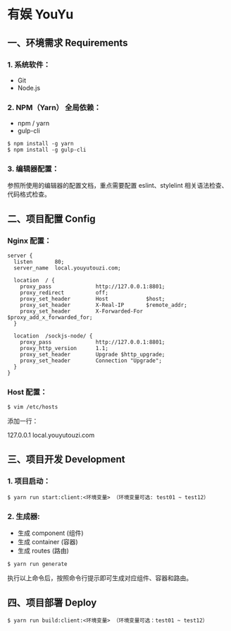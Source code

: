 # 有娱 YouYu 

## 一、环境需求 Requirements

### 1. 系统软件：

* Git
* Node.js

### 2. NPM（Yarn） 全局依赖：

* npm / yarn
* gulp-cli

```
$ npm install -g yarn
$ npm install -g gulp-cli
```

### 3. 编辑器配置：

参照所使用的编辑器的配置文档，重点需要配置 eslint、stylelint 相关语法检查、代码格式检查。

## 二、项目配置 Config

### Nginx 配置：

```
server {
  listen       80;
  server_name  local.youyutouzi.com;

  location  / {
    proxy_pass              http://127.0.0.1:8801;
    proxy_redirect          off;
    proxy_set_header        Host            $host;
    proxy_set_header        X-Real-IP       $remote_addr;
    proxy_set_header        X-Forwarded-For $proxy_add_x_forwarded_for;
  }

  location  /sockjs-node/ {
    proxy_pass              http://127.0.0.1:8801;
    proxy_http_version      1.1;
    proxy_set_header        Upgrade $http_upgrade;
    proxy_set_header        Connection "Upgrade";
  }
}
```

### Host 配置：

```
$ vim /etc/hosts
```

添加一行：

127.0.0.1 local.youyutouzi.com

## 三、项目开发 Development

### 1. 项目启动：

```
$ yarn run start:client:<环境变量> （环境变量可选: test01 ~ test12）
```

### 2. 生成器:

* 生成 component (组件)
* 生成 container (容器)
* 生成 routes (路由)

```
$ yarn run generate
```

执行以上命令后，按照命令行提示即可生成对应组件、容器和路由。

## 四、项目部署 Deploy

```
$ yarn run build:client:<环境变量> （环境变量可选：test01 ~ test12）
```
